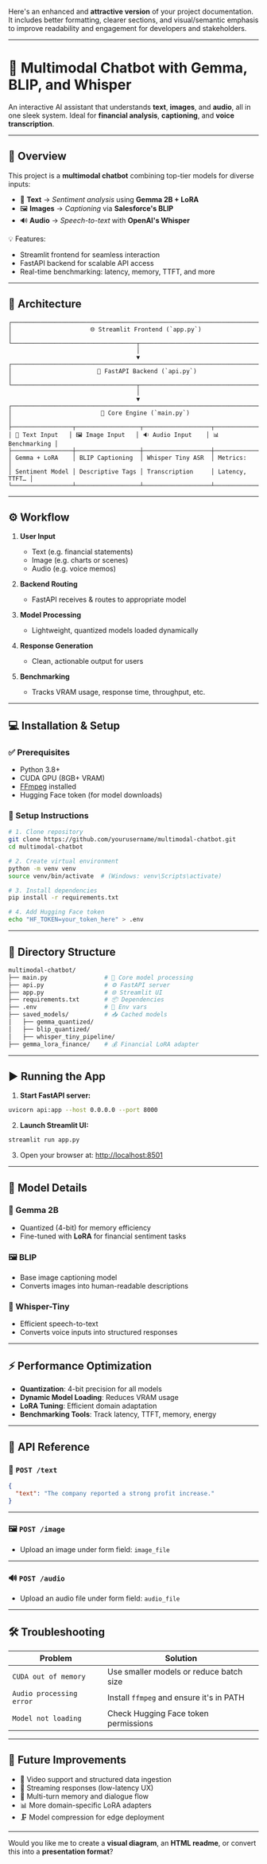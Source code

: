 Here's an enhanced and **attractive version** of your project documentation. It includes better formatting, clearer sections, and visual/semantic emphasis to improve readability and engagement for developers and stakeholders.

---

# 🚀 Multimodal Chatbot with **Gemma**, **BLIP**, and **Whisper**

An interactive AI assistant that understands **text**, **images**, and **audio**, all in one sleek system. Ideal for **financial analysis**, **captioning**, and **voice transcription**.

---

## 📌 Overview

This project is a **multimodal chatbot** combining top-tier models for diverse inputs:

* 📝 **Text** → *Sentiment analysis* using **Gemma 2B + LoRA**
* 🖼️ **Images** → *Captioning* via **Salesforce's BLIP**
* 🔊 **Audio** → *Speech-to-text* with **OpenAI's Whisper**

💡 Features:

* Streamlit frontend for seamless interaction
* FastAPI backend for scalable API access
* Real-time benchmarking: latency, memory, TTFT, and more

---

## 🧠 Architecture

```plaintext
┌─────────────────────────────────────────────────────────────────────────┐
│                      🌐 Streamlit Frontend (`app.py`)                    │
└───────────────────────────────────┬─────────────────────────────────────┘
                                    │
                                    ▼
┌─────────────────────────────────────────────────────────────────────────┐
│                        🚀 FastAPI Backend (`api.py`)                     │
└───────────────────────────────────┬─────────────────────────────────────┘
                                    │
                                    ▼
┌─────────────────────────────────────────────────────────────────────────┐
│                         🔧 Core Engine (`main.py`)                       │
├─────────────────┬──────────────────┬───────────────────┬────────────────┤
│ 📄 Text Input   │ 🖼️ Image Input   │ 🔉 Audio Input    │ 📊 Benchmarking │
├─────────────────┼──────────────────┼───────────────────┼────────────────┤
│ Gemma + LoRA    │ BLIP Captioning  │ Whisper Tiny ASR  │ Metrics:       │
│ Sentiment Model │ Descriptive Tags │ Transcription     │ Latency, TTFT… │
└─────────────────┴──────────────────┴───────────────────┴────────────────┘
```

---

## ⚙️ Workflow

1. **User Input**

   * Text (e.g. financial statements)
   * Image (e.g. charts or scenes)
   * Audio (e.g. voice memos)

2. **Backend Routing**

   * FastAPI receives & routes to appropriate model

3. **Model Processing**

   * Lightweight, quantized models loaded dynamically

4. **Response Generation**

   * Clean, actionable output for users

5. **Benchmarking**

   * Tracks VRAM usage, response time, throughput, etc.

---

## 💻 Installation & Setup

### ✅ Prerequisites

* Python 3.8+
* CUDA GPU (8GB+ VRAM)
* [FFmpeg](https://ffmpeg.org) installed
* Hugging Face token (for model downloads)

### 🧪 Setup Instructions

```bash
# 1. Clone repository
git clone https://github.com/yourusername/multimodal-chatbot.git
cd multimodal-chatbot

# 2. Create virtual environment
python -m venv venv
source venv/bin/activate  # (Windows: venv\Scripts\activate)

# 3. Install dependencies
pip install -r requirements.txt

# 4. Add Hugging Face token
echo "HF_TOKEN=your_token_here" > .env
```

---

## 📁 Directory Structure

```bash
multimodal-chatbot/
├── main.py                # 🧠 Core model processing
├── api.py                 # ⚙️ FastAPI server
├── app.py                 # 🌐 Streamlit UI
├── requirements.txt       # 📦 Dependencies
├── .env                   # 🔐 Env vars
├── saved_models/          # 📥 Cached models
│   ├── gemma_quantized/
│   ├── blip_quantized/
│   ├── whisper_tiny_pipeline/
├── gemma_lora_finance/    # 💰 Financial LoRA adapter
```

---

## ▶️ Running the App

1. **Start FastAPI server:**

```bash
uvicorn api:app --host 0.0.0.0 --port 8000
```

2. **Launch Streamlit UI:**

```bash
streamlit run app.py
```

3. Open your browser at: [http://localhost:8501](http://localhost:8501)

---

## 🧬 Model Details

### 🧾 Gemma 2B

* Quantized (4-bit) for memory efficiency
* Fine-tuned with **LoRA** for financial sentiment tasks

### 🖼️ BLIP

* Base image captioning model
* Converts images into human-readable descriptions

### 🎤 Whisper-Tiny

* Efficient speech-to-text
* Converts voice inputs into structured responses

---

## ⚡ Performance Optimization

* **Quantization**: 4-bit precision for all models
* **Dynamic Model Loading**: Reduces VRAM usage
* **LoRA Tuning**: Efficient domain adaptation
* **Benchmarking Tools**: Track latency, TTFT, memory, energy

---

## 📡 API Reference

### 📝 `POST /text`

```json
{
  "text": "The company reported a strong profit increase."
}
```

---

### 🖼️ `POST /image`

* Upload an image under form field: `image_file`

---

### 🔊 `POST /audio`

* Upload an audio file under form field: `audio_file`

---

## 🛠️ Troubleshooting

| Problem                  | Solution                                 |
| ------------------------ | ---------------------------------------- |
| `CUDA out of memory`     | Use smaller models or reduce batch size  |
| `Audio processing error` | Install `ffmpeg` and ensure it's in PATH |
| `Model not loading`      | Check Hugging Face token permissions     |

---

## 🌱 Future Improvements

* 🎥 Video support and structured data ingestion
* 🔄 Streaming responses (low-latency UX)
* 💬 Multi-turn memory and dialogue flow
* 📊 More domain-specific LoRA adapters
* 🗜️ Model compression for edge deployment

---

Would you like me to create a **visual diagram**, an **HTML readme**, or convert this into a **presentation format**?
